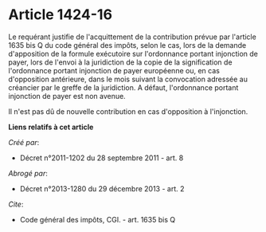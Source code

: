 # Article 1424-16

Le requérant justifie de l'acquittement de la contribution prévue par l'article 1635 bis Q du code général des impôts, selon
le cas, lors de la demande d'apposition de la formule exécutoire sur l'ordonnance portant injonction de payer, lors de
l'envoi à la juridiction de la copie de la signification de l'ordonnance portant injonction de payer européenne ou, en cas
d'opposition antérieure, dans le mois suivant la convocation adressée au créancier par le greffe de la juridiction. A défaut,
l'ordonnance portant injonction de payer est non avenue.

Il n'est pas dû de nouvelle contribution en cas d'opposition à l'injonction.

**Liens relatifs à cet article**

_Créé par_:

  - Décret n°2011-1202 du 28 septembre 2011 - art. 8

_Abrogé par_:

  - Décret n°2013-1280 du 29 décembre 2013 - art. 2

_Cite_:

  - Code général des impôts, CGI. - art. 1635 bis Q
